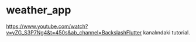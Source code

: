 # weather_app

https://www.youtube.com/watch?v=yZG_S3P7Ng4&t=450s&ab_channel=BackslashFlutter kanalındaki tutorial.

